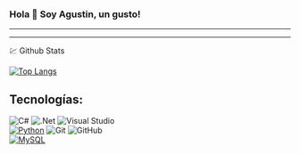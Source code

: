 ### Hola 👋 Soy Agustin, un gusto!

---


---
💹 Github Stats


[![Top Langs](https://github-readme-stats.vercel.app/api/top-langs/?username=ccabeda&theme=radical)](https://github.com/anuraghazra/github-readme-stats)

## Tecnologías:

![C#](https://img.shields.io/badge/c%23-%23239120.svg?style=for-the-badge&logo=c-sharp&logoColor=white)
![.Net](https://img.shields.io/badge/.NET-5C2D91?style=for-the-badge&logo=.net&logoColor=white)
![Visual Studio](https://img.shields.io/badge/Visual%20Studio-5C2D91.svg?style=for-the-badge&logo=visual-studio&logoColor=white)
<br>
[![Python](https://img.shields.io/badge/Python-yellow?style=for-the-badge&logo=python&logoColor=white&labelColor=101010)]()
![Git](https://img.shields.io/badge/git-%23F05033.svg?style=for-the-badge&logo=git&logoColor=white)
![GitHub](https://img.shields.io/badge/github-%23121011.svg?style=for-the-badge&logo=github&logoColor=white)
<br>
[![MySQL](https://img.shields.io/badge/MySQL-4479A1?style=for-the-badge&logo=mysql&logoColor=white&labelColor=101010)]()

